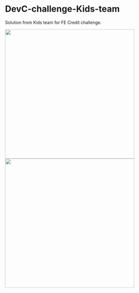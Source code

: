 # DevC-challenge-Kids-team

Solution from Kids team for FE Credit challenge.

<img src="https://user-images.githubusercontent.com/10974517/66188698-2cb2e700-e6b2-11e9-94c4-2361729b5184.png" width="425"/> <img src="https://user-images.githubusercontent.com/10974517/66188711-33d9f500-e6b2-11e9-8316-2976a920e2e1.png" width="425"/> 

